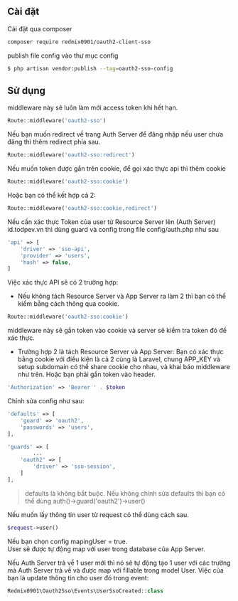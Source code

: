 
## Cài đặt

Cài đặt qua composer

``` bash
composer require redmix0901/oauth2-client-sso
```
publish file config vào thư mục config

``` bash
$ php artisan vendor:publish --tag=oauth2-sso-config
```

## Sử dụng

middleware này sẽ luôn làm mới access token khi hết hạn.

``` php
Route::middleware('oauth2-sso') 
```

Nếu bạn muốn redirect về trang Auth Server để đăng nhập nếu user chưa đăng thì thêm redirect phía sau.

``` php
Route::middleware('oauth2-sso:redirect') 
```

Nếu muốn token được gắn trên cookie, để gọi xác thực api thì thêm cookie

``` php
Route::middleware('oauth2-sso:cookie') 
```

Hoặc bạn có thể kết hợp cả 2:

``` php
Route::middleware('oauth2-sso:cookie,redirect') 
```

Nếu cần xác thực Token của user từ Resource Server lên (Auth Server) id.todpev.vn thì dùng guard và config trong file config/auth.php như sau

``` php
'api' => [
    'driver' => 'sso-api',
    'provider' => 'users',
    'hash' => false,
]
```
Việc xác thực API sẽ có 2 trường hợp:
- Nếu không tách Resource Server và App Server ra làm 2 thì bạn có thể kiểm bằng cách thông qua cookie.

``` php
Route::middleware('oauth2-sso:cookie') 
```
middleware này sẽ gắn token vào cookie và server sẽ kiểm tra token đó để xác thực.

- Trường hợp 2 là tách Resource Server và App Server:
Bạn có xác thực bằng cookie với điều kiện là cả 2 cùng là Laravel, chung APP_KEY và setup subdomain có thể share cookie cho nhau, và khai báo middleware như trên.
Hoặc bạn phải gắn token vào header.

``` php
'Authorization' => 'Bearer ' . $token
```

Chỉnh sửa config như sau:

``` php
'defaults' => [
    'guard' => 'oauth2',
    'passwords' => 'users',
],

'guards' => [
        ...
    'oauth2' => [
        'driver' => 'sso-session',
    ]
],
```

> defaults là không bắt buộc. Nếu không chỉnh sửa defaults thì bạn có thể dùng auth()->guard('oauth2')->user()

Nếu muốn lấy thông tin user từ request có thể dùng cách sau.

``` php
$request->user()
```

Nếu bạn chọn config mapingUser = true.  
User sẽ được tự động map với user trong database cũa App Server.

Nếu Auth Server trả về 1 user mới thì nó sẽ tự động tạo 1 user với các trường mà Auth Server trả về và được map với fillable trong model User.
Việc của bạn là update thông tin cho user đó trong event:

``` php
Redmix0901\Oauth2Sso\Events\UserSsoCreated::class
```